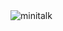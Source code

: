 

<img src="https://imgur.com/a/EHpf1qc" alt="minitalk">
<blockquote class="imgur-embed-pub" lang="en" data-id="a/EHpf1qc" data-context="false" ><a href="//imgur.com/a/EHpf1qc"></a></blockquote><script async src="//s.imgur.com/min/embed.js" charset="utf-8"></script>
